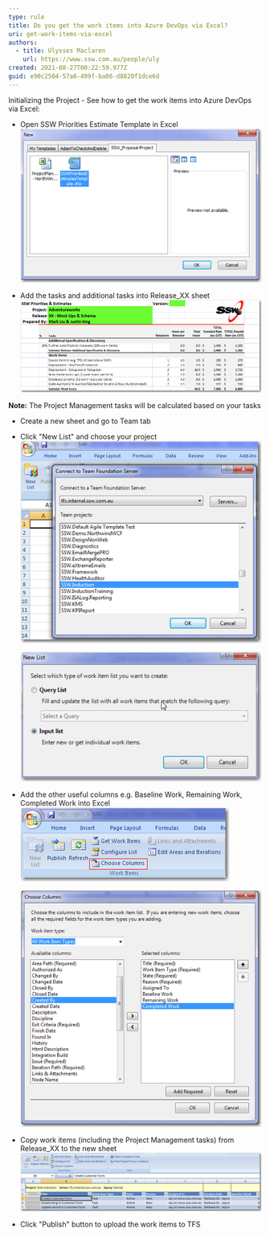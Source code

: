 ```yaml
---
type: rule
title: Do you get the work items into Azure DevOps via Excel?
uri: get-work-items-via-excel
authors:
  - title: Ulysses Maclaren
    url: https://www.ssw.com.au/people/uly
created: 2021-08-27T00:22:59.977Z
guid: e90c2504-57a6-499f-ba86-d8820f1dce6d
---
```

Initializing the Project - See how to get the work items into Azure DevOps via Excel:

<!--endintro-->

* Open SSW Priorities Estimate Template in Excel
  ![Figure: Find SSW Template - 'New | My templates... | SSW_Proposal-Project | SSWPrioritiesEstimateTemplate.xltx''](/rules/get-work-items-via-excel/ExcelSSWTemplate.jpeg)

* Add the tasks and additional tasks into Release_XX sheet
  ![Figure: Copy work items to Release_XX sheet](/rules/get-work-items-via-excel/ExcelReleaseSheet.jpeg)

**Note:** The Project Management tasks will be calculated based on your tasks

* Create a new sheet and go to Team tab
* Click "New List" and choose your project
  ![Figure: Find your project in the list](/rules/get-work-items-via-excel/ExcelFindProject.jpeg)

  ![Figure: Choose 'Input list' to download the empty template](/rules/get-work-items-via-excel/ExcelInputList.jpeg)
  
* Add the other useful columns e.g. Baseline Work, Remaining Work, Completed Work into Excel
  ![Figure: Click 'Choose columns'](/rules/get-work-items-via-excel/ExcelChooseColumnsButton.jpeg)

  ![Figure: Select columns in the left list](/rules/get-work-items-via-excel/ExcelChooseColumnsList.jpeg)
  
* Copy work items (including the Project Management tasks) from Release_XX to the new sheet
  ![Figure: Copy work items from Release_XX](/rules/get-work-items-via-excel/ExcelWorkItems.jpeg)

* Click "Publish" button to upload the work items to TFS
